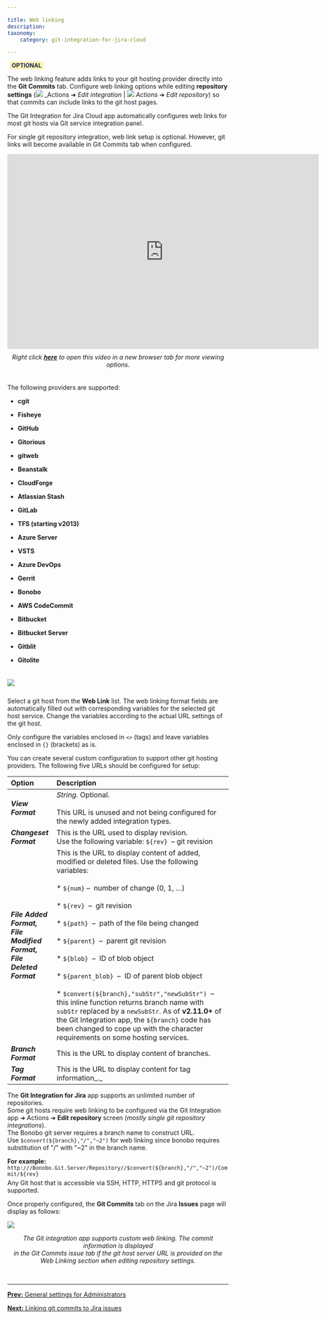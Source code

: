 ```yaml
---

title: Web linking
description:
taxonomy:
    category: git-integration-for-jira-cloud

---
```


<b style='background-color:#FFF1B6; padding:1px 5px; color:#172A4C; border-radius:3px; margin: 0 5px; font-size: small;'>OPTIONAL</b>

The web linking feature adds links to your git hosting provider directly into the **Git Commits** tab. Configure web linking options while editing **repository settings** (![](/wp-content/uploads/actions-icon.png) _Actions ➜ _Edit integration_ \| ![](/wp-content/uploads/actions-icon.png) _Actions_ ➜ _Edit repository_) so that commits can include links to the git host pages.

The Git Integration for Jira Cloud app automatically configures web links for most git hosts via Git service integration panel.

For single git repository integration, web link setup is optional. However, git links will become available in Git Commits tab when configured.

<div class='embed-container embed-container--16-10'>
    <iframe width='709' height='443' src='https://fast.wistia.com/embed/iframe/qmumdo048n?videoFoam=true' frameborder='0' allowfullscreen ></iframe>
</div>

<div align='center' style='margin-top:10px;margin-bottom:35px'>
    <i>Right click <a href='https://bigbrassband.wistia.com/medias/qmumdo048n'><b>here</b></a> to open this video in a new browser tab for more viewing options.</i>
</div>

The following providers are supported:

*   **cgit**

*   **Fisheye**

*   **GitHub**

*   **Gitorious**

*   **gitweb**

*   **Beanstalk**

*   **CloudForge**

*   **Atlassian Stash**

*   **GitLab**

*   **TFS (starting v2013)**

*   **Azure Server**

*   **VSTS**

*   **Azure DevOps**

*   **Gerrit**

*   **Bonobo**

*   **AWS CodeCommit**

*   **Bitbucket**

*   **Bitbucket Server**

*   **Gitblit**

*   **Gitolite**

<img src='/wp-content/uploads/gij-gitcloud-edit-repo-cfg-web-linking-sel.png' style='display:block;max-width:100%;margin:35px auto 25px auto' />

Select a git host from the **Web Link** list. The web linking format fields are automatically filled out with corresponding variables for the selected git host service. Change the variables according to the actual URL settings of the git host.

<div class="bbb-callout bbb--alert">
    <div class="irow">
    <div class="ilogobox">
        <span class="logoimg"></span>
    </div>
    <div class="imsgbox">
        Only configure the variables enclosed in <code><></code> (tags) and leave variables enclosed in <code>{}</code> (brackets) as is.
    </div>
    </div>
</div>

You can create several custom configuration to support other git hosting providers. The following five URLs should be configured for setup:

| Option | Description |
| :--- | :--- |
| _**View Format**_ | _String._ Optional. <br><br>This URL is unused and not being configured for the newly added integration types. |
| _**Changeset Format**_ | This is the URL used to display revision.  <br>Use the following variable: `${rev}`  – git revision |
| _**File Added Format,**_  <br>_**File Modified Format,**_  <br>_**File Deleted Format**_ | This is the URL to display content of added, modified or deleted files. Use the following variables:<br><br>*   `${num}` –  number of change (0, 1, …)<br>    <br>*   `${rev}`  –  git revision<br>    <br>*   `${path}`  –  path of the file being changed<br>    <br>*   `${parent}`  –  parent git revision<br>    <br>*   `${blob}`  –  ID of blob object<br>    <br>*   `${parent_blob}`  –  ID of parent blob object<br>    <br>*   `$convert(${branch},"subStr","newSubStr")`  –  this inline function returns branch name with `subStr` replaced by a `newSubStr`. As of **v2.11.0+** of the Git Integration app, the `${branch}` code has been changed to cope up with the character requirements on some hosting services. |
| _**Branch Format**_ | This is the URL to display content of branches. |
| _**Tag Format**_ | This is the URL to display content for tag information_._ |

<div class="bbb-callout bbb--tip">
    <div class="irow">
    <div class="ilogobox">
        <span class="logoimg"></span>
    </div>
    <div class="imsgbox">
        The <b>Git Integration for Jira</b> app supports an unlimited number of repositories.
    </div>
    </div>
</div>

<div class="bbb-callout bbb--info">
    <div class="irow">
    <div class="ilogobox">
        <span class="logoimg"></span>
    </div>
    <div class="imsgbox">
        Some git hosts require web linking to be configured via the Git Integration app ➜ Actions ➜ <b>Edit repository</b> screen (<i>mostly single git repository integrations</i>).
    </div>
    </div>
</div>

<div class="bbb-callout bbb--note">
    <div class="irow">
    <div class="ilogobox">
        <span class="logoimg"></span>
    </div>
    <div class="imsgbox">
        The Bonobo git server requires a branch name to construct URL.  Use <code>$convert(${branch},"/","~2")</code> for web linking since bonobo requires substitution of "/" with "~2" in the branch name.
        <p style='margin-bottom:-10px'>
            <b>For example:</b><br>
            <code>http://<host>/Bonobo.Git.Server/Repository/<project>/$convert(${branch},"/","~2")/Commit/${rev}</code>
        </p>
    </div>
    </div>
</div>

Any Git host that is accessible via SSH, HTTP, HTTPS and git protocol is supported.

Once properly configured, the **Git Commits** tab on the Jira **Issues** page will display as follows:

![](https://bigbrassband.atlassian.net/wiki/download/thumbnails/1923025184/gitcloud-jira-issue-commits-tab-weblink-sample-sel.png?version=1&modificationDate=1634298669637&cacheVersion=1&api=v2&width=680&height=355)

<p align=center style='margin-top:10px;'><i>The Git integration app supports custom web linking. The commit information is displayed <br>
in the Git Commits issue tab if the git host server URL is provided on the <br>
Web Linking section when editing repository settings.</i></p>

&nbsp;
* * *

[**Prev:** General settings for Administrators](/git-integration-for-jira-cloud/general-settings-for-administrators-gij-cloud)

[**Next:** Linking git commits to Jira issues](/git-integration-for-jira-cloud/smart-commits-gij-cloud)


